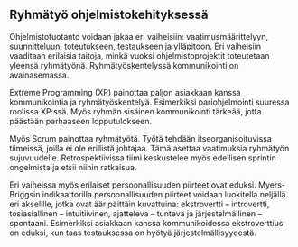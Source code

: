 ## Ryhmätyö ohjelmistokehityksessä

Ohjelmistotuotanto voidaan jakaa eri vaiheisiin: vaatimusmäärittelyyn, suunnitteluun, toteutukseen, testaukseen ja ylläpitoon. Eri vaiheisiin vaaditaan erilaisia taitoja, minkä vuoksi ohjelmistoprojektit toteutetaan yleensä ryhmätyönä. Ryhmätyöskentelyssä kommunikointi on avainasemassa.

Extreme Programming (XP) painottaa paljon asiakkaan kanssa kommunikointia ja ryhmätyöskentelyä. Esimerkiksi pariohjelmointi suuressa roolissa XP:ssä. Myös ryhmän sisäinen kommunikointi tärkeää, jotta päästään parhaaseen lopputulokseen. 

Myös Scrum painottaa ryhmätyötä. Työtä tehdään itseorganisoituvissa tiimeissä, joilla ei ole erillistä johtajaa. Tämä asettaa vaatimuksia ryhmätyön sujuvuudelle. Retrospektiivissa tiimi keskustelee myös edellisen sprintin ongelmista ja etsii niihin ratkaisua.

Eri vaiheissa myös erilaiset persoonallisuuden piirteet ovat eduksi. Myers-Briggsin indikaattorilla persoonallisuuden piirteet voidaan luokitella neljällä eri akselille, jotka ovat ääripäittäin kuvattuina: ekstrovertti – introvertti, tosiasiallinen – intuitiivinen, ajatteleva – tunteva ja järjestelmällinen – spontaani. Esimerkiksi asiakkaan kanssa kommunikoidessa ekstroverttius on eduksi, kun taas testauksessa on hyötyä järjestelmällisyydestä. 











